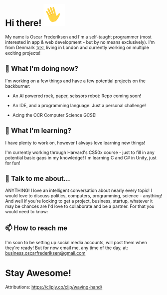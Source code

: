 # Hi there! <img src="https://raw.githubusercontent.com/oscarscfrederiksen/oscarscfrederiksen/master/Hand-Waving.gif" width="70px" style="clip: rect(0px, 0px, 100px, 0px)">

My name is Oscar Frederiksen and I'm a self-taught programmer (most interested in app & web development - but by no means exclusively). I'm from Denmark 🇩🇰, living in London and currently working on multiple exciting projects! <!--launching multiple apps, startups and busieness ventures!-->

## 🔭 What I'm doing now?

I'm working on a few things and have a few potential projects on the backburner:
<!--
- The VolunteerMe App: Repo coming soon! 🔨🔨
- The (temporarily labelled) Notion-Obsidian Crossbreed: Repo and name coming soon! 🔨🔨
-->

- An AI powered rock, paper, scissors robot: Repo coming soon!
- An IDE, and a programming language: Just a personal challenge!

- Acing the OCR Computer Science GCSE!

## 🌱  What I'm learning?

I have plenty to work on, however I always love learning new things!

I'm currently working through Harvard's CS50x course - just to fill in any potential basic gaps in my knowledge!
I'm learning C and C# in Unity, just for fun!

## 💬 Talk to me about...

ANYTHING! I love an intelligent conversation about nearly every topic! I would love to discuss politics, computers, programming, science - anything! And well if you're looking to get a project, business, startup, whatever it may be chances are I'd love to collaborate and be a partner. For that you would need to know:

## 📫  How to reach me

I'm soon to be setting up social media accounts, will post them when they're ready!
But for now email me, any time of the day, at: business.oscarfrederiksen@gmail.com

# Stay Awesome!


<!--
**oscarscfrederiksen/oscarscfrederiksen** is a ✨ _special_ ✨ repository because its `README.md` (this file) appears on your GitHub profile.

Here are some ideas to get you started:

- 🔭 I’m currently working on ...
- 🌱 I’m currently learning ...
- 👯 I’m looking to collaborate on ...
- 🤔 I’m looking for help with ...
- 💬 Ask me about ...
- 📫 How to reach me: ...
- 😄 Pronouns: ...
- ⚡ Fun fact: ...
-->









Attributions:
https://cliply.co/clip/waving-hand/
